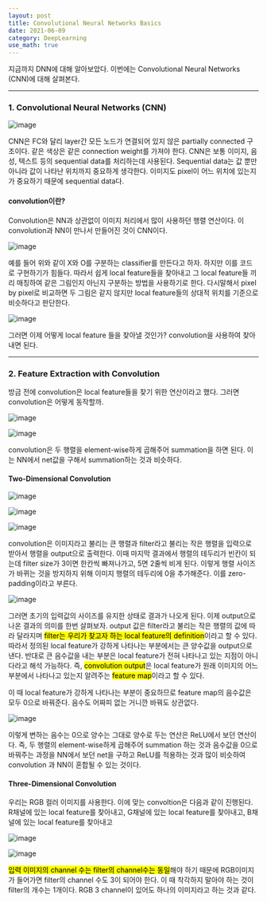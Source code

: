 ```yaml
---
layout: post
title: Convolutional Neural Networks Basics
date: 2021-06-09
category: DeepLearning
use_math: true
---
```


지금까지 DNN에 대해 알아보았다. 이번에는 Convolutional Neural Networks (CNN)에 대해 살펴본다.

---

### 1. Convolutional Neural Networks (CNN)

![image](https://user-images.githubusercontent.com/61526722/121026268-ee53c080-c7e0-11eb-85bf-ed6c55d3714a.png)

CNN은 FC와 달리 layer간 모든 노드가 연결되어 있지 않은 partially connected 구조이다. 같은 색상은 같은 connection weight를 가져야 한다. 
CNN은 보통 이미지, 음성, 텍스트 등의 sequential data를 처리하는데 사용된다. Sequential data는 값 뿐만 아니라 값이 나타난 위치까지 중요하게 생각한다.
이미지도 pixel이 어느 위치에 있는지가 중요하기 때문에 sequential data다.

#### convolution이란?

Convolution은 NN과 상관없이 이미지 처리에서 많이 사용하던 행렬 연산이다. 이 convolution과 NN이 만나서 만들어진 것이 CNN이다. 

![image](https://user-images.githubusercontent.com/61526722/121027112-abdeb380-c7e1-11eb-9c92-c4d076023fbb.png)

예를 들어 위와 같이 X와 O를 구분하는 classifier를 만든다고 하자. 하지만 이를 코드로 구현하기가 힘들다. 
따라서 쉽게 local feature들을 찾아내고 그 local feature들 끼리 매칭하여 같은 그림인지 아닌지 구분하는 방법을 사용하기로 한다. 
다시말해서 pixel by pixel로 비교하면 두 그림은 같지 않지만 local feature들의 상대적 위치를 기준으로 비슷하다고 판단한다. 

![image](https://user-images.githubusercontent.com/61526722/121027700-23acde00-c7e2-11eb-8281-55506f5606f1.png)

그러면 이제 어떻게 local feature 들을 찾아낼 것인가? convolution을 사용하여 찾아내면 된다. 

---

### 2. Feature Extraction with Convolution

방금 전에 convolution은 local feature들을 찾기 위한 연산이라고 했다. 그러면 convolution은 어떻게 동작할까. 

![image](https://user-images.githubusercontent.com/61526722/121030460-75566800-c7e4-11eb-9fe0-15c0b3f0e801.png)

![image](https://user-images.githubusercontent.com/61526722/121030929-e269fd80-c7e4-11eb-8e3f-8dc7a2fe0655.png)

convolution은 두 행렬을 element-wise하게 곱해주어 summation을 하면 된다. 이는 NN에서 net값을 구해서 summation하는 것과 비슷하다.

#### Two-Dimensional Convolution

![image](https://user-images.githubusercontent.com/61526722/121029211-61f6cd00-c7e3-11eb-9f03-dac964143f5d.png)

![image](https://user-images.githubusercontent.com/61526722/121029597-af733a00-c7e3-11eb-8d00-61fac6885b81.png)

![image](https://user-images.githubusercontent.com/61526722/121029646-bc902900-c7e3-11eb-9c2b-33f3da91ea57.png)

convolution은 이미지라고 불리는 큰 행렬과 filter라고 불리는 작은 행렬을 입력으로 받아서 행렬을 output으로 출력한다. 
이때 마지막 결과에서 행렬의 테두리가 빈칸이 되는데 filter size가 3이면 한칸씩 빠져나가고, 5면 2줄씩 비게 된다.
이렇게 행렬 사이즈가 바뀌는 것을 방지하지 위해 이미지 행렬의 테두리에 0을 추가해준다. 이를 zero-padding이라고 부른다.

![image](https://user-images.githubusercontent.com/61526722/121030245-45a76000-c7e4-11eb-9c76-ac5914bd65b1.png)

그러면 초기의 입력값의 사이즈를 유지한 상태로 결과가 나오게 된다. 이제 output으로 나온 결과의 의미를 한번 살펴보자.
output 값은 filter라고 불리는 작은 행렬의 값에 따라 달라지며 <mark>filter는 우리가 찾고자 하는 local feature의 definition</mark>이라고 할 수 있다.
따라서 정의된 local feature가 강하게 나타나는 부분에서는 큰 양수값을 output으로 낸다. 
반대로 큰 음수값을 내는 부분은 local feature가 전혀 나타나고 있는 지점이 아니다라고 해석 가능하다.
즉, <mark>convolution output</mark>은 local feature가 원래 이미지의 어느 부분에서 나타나고 있는지 알려주는 <mark>feature map</mark>이라고 할 수 있다. 


이 때 local feature가 강하게 나타나는 부분이 중요하므로 feature map의 음수값은 모두 0으로 바꿔준다. 음수도 어짜피 없는 거니깐 바꿔도 상관없다. 

![image](https://user-images.githubusercontent.com/61526722/121032753-87390a80-c7e6-11eb-92cd-5c8d4c2f9b8e.png)

이렇게 변하는 음수는 0으로 양수는 그대로 양수로 두는 연산은 ReLU에서 보던 연산이다. 
즉, 두 행렬의 element-wise하게 곱해주어 summation 하는 것과 음수값을 0으로 바꿔주는 과정을 NN에서 보던 net을 구하고 ReLU를 적용하는 것과 많이 비슷하여 
convolution 과 NN이 혼합될 수 있는 것이다.

#### Three-Dimensional Convolution

우리는 RGB 컬러 이미지를 사용한다. 이에 맞는 convoltion은 다음과 같이 진행된다. 
R채널에 있는 local feature를 찾아내고, G채널에 있는 local feature를 찾아내고, B채널에 있는 local feature를 찾아내고

![image](https://user-images.githubusercontent.com/61526722/121033509-3970d200-c7e7-11eb-9d38-4b9ebd0102e2.png)

![image](https://user-images.githubusercontent.com/61526722/121034090-b603b080-c7e7-11eb-8f67-20b55e1990d4.png)


<mark>입력 이미지의 channel 수는 filter의 channel수는 동일</mark>해야 하기 때문에 RGB이미지가 들어가면 filter의 channel 수도 3이 되어야 한다.
이 때 착각하지 말아야 하는 것이 filter의 개수는 1개이다. RGB 3 channel이 있어도 하나의 이미지라고 하는 것과 같다. 



